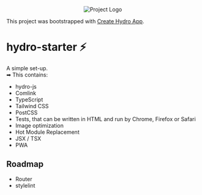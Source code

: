 <p align="center"><img src="https://images.unsplash.com/photo-1533167649158-6d508895b680?ixlib=rb-1.2.1&auto=format&fit=crop&w=1189&q=80" alt="Project Logo"></p>

This project was bootstrapped with [Create Hydro App](https://github.com/Krutsch/create-hydro-app).

# hydro-starter ⚡️

A simple set-up.<br>
➡ This contains:

- hydro-js
- Comlink
- TypeScript
- Tailwind CSS
- PostCSS
- Tests, that can be written in HTML and run by Chrome, Firefox or Safari
- Image optimization
- Hot Module Replacement
- JSX / TSX
- PWA

## Roadmap

- Router
- stylelint
